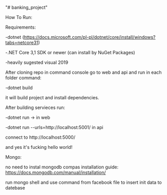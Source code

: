 "# banking_project" 

How To Run:

Requirements: 

  -dotnet (https://docs.microsoft.com/pl-pl/dotnet/core/install/windows?tabs=netcore31)
  
  -.NET Core 3,1 SDK or newer (can install by NuGet Packages)
  
  -heavily sugested visual 2019
  
  
 After cloning repo in command console go to web and api and run in each folder command:
 
  -dotnet build
  
 it will build project and install dependencies.
 
 After building servieces run:
 
  -dotnet run -> in web
  
  -dotnet run --urls=http://localhost:5001/ in api
  
 connect to http://localhost:5000/
 
 and yes it's fucking hello world!
 
 
 Mongo:
 
 no need to instal mongodb compas
 installation guide:
https://docs.mongodb.com/manual/installation/

run mongo shell and use command from facebook file to insert init data to datebase
